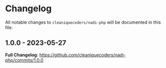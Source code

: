 # Changelog

All notable changes to `cleaniquecoders/nadi-php` will be documented in this file.

## 1.0.0 - 2023-05-27

**Full Changelog**: https://github.com/cleaniquecoders/nadi-php/commits/1.0.0
